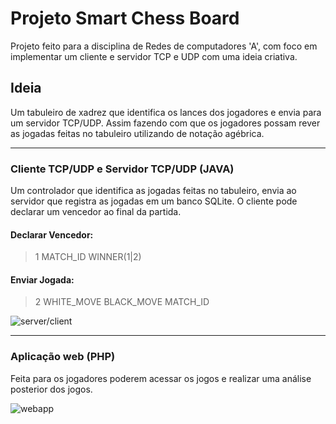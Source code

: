# Projeto Smart Chess Board

Projeto feito para a disciplina de Redes de computadores 'A', com foco
em implementar um cliente e servidor TCP e UDP com uma ideia criativa.

## Ideia
Um tabuleiro de xadrez que identifica os lances dos jogadores e envia para um servidor TCP/UDP. 
Assim fazendo com que os jogadores possam rever as jogadas feitas no tabuleiro utilizando de notação agébrica.

___
### Cliente TCP/UDP e Servidor TCP/UDP (JAVA)
Um controlador que identifica as jogadas feitas no tabuleiro, envia ao servidor que registra as jogadas em um banco SQLite.
O cliente pode declarar um vencedor ao final da partida.  
#### Declarar Vencedor:  
> 1 MATCH_ID WINNER(1|2)

#### Enviar Jogada:   
> 2 WHITE_MOVE BLACK_MOVE MATCH_ID

![server/client](https://i.ibb.co/wLshrBC/image.png)
___

### Aplicação web (PHP)
Feita para os jogadores poderem acessar os jogos e realizar uma análise posterior dos jogos.

![webapp](https://i.ibb.co/7GZTXnx/image.png)
